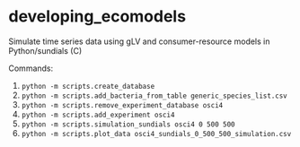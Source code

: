 # developing_ecomodels
Simulate time series data using gLV and consumer-resource models in Python/sundials (C)

Commands:

1. `python -m scripts.create_database`
3. `python -m scripts.add_bacteria_from_table generic_species_list.csv`
4. `python -m scripts.remove_experiment_database osci4`
5. `python -m scripts.add_experiment osci4`
6. `python -m scripts.simulation_sundials osci4 0 500 500`
7. `python -m scripts.plot_data osci4_sundials_0_500_500_simulation.csv`
